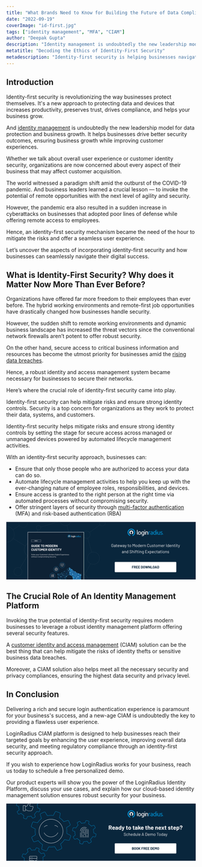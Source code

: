 ```yaml
---
title: "What Brands Need to Know for Building the Future of Data Compliance?"
date: "2022-09-19"
coverImage: "id-first.jpg"
tags: ["identity management", "MFA", "CIAM"]
author: "Deepak Gupta"
description: "Identity management is undoubtedly the new leadership model for data protection and business growth. And an identity-first security mechanism is swiftly becoming the need of the hour. This blog highlights the aspects of incorporating identity-first security and how businesses can navigate their digital success."
metatitle: "Decoding the Ethics of Identity-First Security"
metadescription: "Identity-first security is helping businesses navigate their overall success through secured access to crucial resources. Here’s what you need to know."
--- 
```


## Introduction 

Identity-first security is revolutionizing the way businesses protect themselves. It's a new approach to protecting data and devices that increases productivity, preserves trust, drives compliance, and helps your business grow.

And [identity management](https://www.loginradius.com/blog/identity/what-is-iam/) is undoubtedly the new leadership model for data protection and business growth. It helps businesses drive better security outcomes, ensuring business growth while improving customer experiences.

Whether we talk about overall user experience or customer identity security, organizations are now concerned about every aspect of their business that may affect customer acquisition. 

The world witnessed a paradigm shift amid the outburst of the COVID-19 pandemic. And business leaders learned a crucial lesson — to invoke the potential of remote opportunities with the next level of agility and security. 

However, the pandemic era also resulted in a sudden increase in cyberattacks on businesses that adopted poor lines of defense while offering remote access to employees. 

Hence, an identity-first security mechanism became the need of the hour to mitigate the risks and offer a seamless user experience. 

Let’s uncover the aspects of incorporating identity-first security and how businesses can seamlessly navigate their digital success. 


## What is Identity-First Security? Why does it Matter Now More Than Ever Before? 

Organizations have offered far more freedom to their employees than ever before. The hybrid working environments and remote-first job opportunities have drastically changed how businesses handle security. 

However, the sudden shift to remote working environments and dynamic business landscape has increased the threat vectors since the conventional network firewalls aren’t potent to offer robust security. 

On the other hand, secure access to critical business information and resources has become the utmost priority for businesses amid the [rising data breaches](https://www.loginradius.com/blog/identity/cybersecurity-attacks-business/). 

Hence, a robust identity and access management system became necessary for businesses to secure their networks. 

Here’s where the crucial role of identity-first security came into play. 

Identity-first security can help mitigate risks and ensure strong identity controls. Security is a top concern for organizations as they work to protect their data, systems, and customers. 

Identity-first security helps mitigate risks and ensure strong identity controls by setting the stage for secure access across managed or unmanaged devices powered by automated lifecycle management activities. 

With an identity-first security approach, businesses can:



* Ensure that only those people who are authorized to access your data can do so.
* Automate lifecycle management activities to help you keep up with the ever-changing nature of employee roles, responsibilities, and devices.
* Ensure access is granted to the right person at the right time via automated processes without compromising security.
* Offer stringent layers of security through [multi-factor authentication](https://www.loginradius.com/multi-factor-authentication/) (MFA) and risk-based authentication (RBA)

[![ciam-eb](ciam-eb.png)](https://www.loginradius.com/resource/guide-to-modern-customer-identity/)


## The Crucial Role of An Identity Management Platform

Invoking the true potential of identity-first security requires modern businesses to leverage a robust identity management platform offering several security features. 

A [customer identity and access management](https://www.loginradius.com/blog/identity/customer-identity-and-access-management/) (CIAM) solution can be the best thing that can help mitigate the risks of identity thefts or sensitive business data breaches. 

Moreover, a CIAM solution also helps meet all the necessary security and privacy compliances, ensuring the highest data security and privacy level. 


## In Conclusion

Delivering a rich and secure login authentication experience is paramount for your business's success, and a new-age CIAM is undoubtedly the key to providing a flawless user experience.

LoginRadius CIAM platform is designed to help businesses reach their targeted goals by enhancing the user experience, improving overall data security, and meeting regulatory compliance through an identity-first security approach. 

If you wish to experience how LoginRadius works for your business, reach us today to schedule a free personalized demo.

Our product experts will show you the power of the LoginRadius Identity Platform, discuss your use cases, and explain how our cloud-based identity management solution ensures robust security for your business.  


[![book-a-demo-loginradius](../../assets/book-a-demo-loginradius.png)](https://www.loginradius.com/book-a-demo/)
